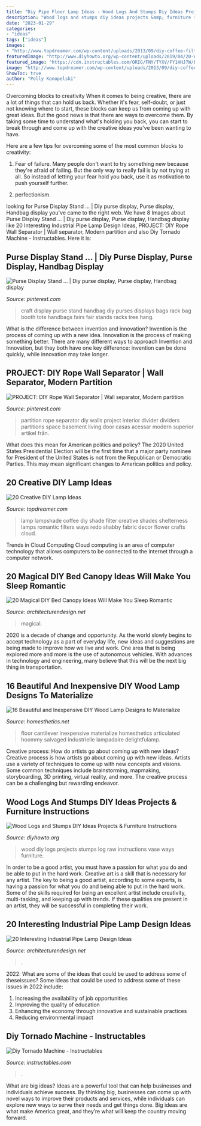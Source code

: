 ```yaml
---
title: "Diy Pipe Floor Lamp Ideas - Wood Logs And Stumps Diy Ideas Projects &amp; Furniture Instructions"
description: "Wood logs and stumps diy ideas projects &amp; furniture instructions"
date: "2023-01-29"
categories:
- "ideas"
tags: ["ideas"]
images:
- "http://www.topdreamer.com/wp-content/uploads/2013/09/diy-coffee-filter-lamp-shade-1-500x751.jpg"
featuredImage: "http://www.diyhowto.org/wp-content/uploads/2019/04/20-Ways-to-Use-Raw-Wood-Logs-and-Stumps-11.jpg"
featured_image: "https://cdn.instructables.com/ORIG/FNY/TYXV/FY1HHJ7W/FNYTYXVFY1HHJ7W.jpg"
image: "http://www.topdreamer.com/wp-content/uploads/2013/09/diy-coffee-filter-lamp-shade-1-500x751.jpg"
ShowToc: true
author: "Polly Konopelski"
---
```



Overcoming blocks to creativity
When it comes to being creative, there are a lot of things that can hold us back. Whether it's fear, self-doubt, or just not knowing where to start, these blocks can keep us from coming up with great ideas.
But the good news is that there are ways to overcome them. By taking some time to understand what's holding you back, you can start to break through and come up with the creative ideas you've been wanting to have.

Here are a few tips for overcoming some of the most common blocks to creativity:

1. Fear of failure. Many people don't want to try something new because they're afraid of failing. But the only way to really fail is by not trying at all. So instead of letting your fear hold you back, use it as motivation to push yourself further.

2. perfectionism.

	

		
looking for Purse Display Stand … | Diy purse display, Purse display, Handbag display you've came to the right web. We have 8 Images about Purse Display Stand … | Diy purse display, Purse display, Handbag display like 20 Interesting Industrial Pipe Lamp Design Ideas, PROJECT: DIY Rope Wall Separator | Wall separator, Modern partition and also Diy Tornado Machine - Instructables. Here it is:
		
    
## Purse Display Stand … | Diy Purse Display, Purse Display, Handbag Display

<img loading=lazy src="https://i.pinimg.com/736x/09/c9/f2/09c9f2e2b6fd3983b409c8cd7f112010.jpg" onerror="this.onerror=null;this.src='https://tse1.mm.bing.net/th?id=OIP.oieEXC9J-x7IwXurwQRiAQAAAA&amp;pid=15.1';" alt="Purse Display Stand … | Diy purse display, Purse display, Handbag display">

_Source: pinterest.com_

>craft display purse stand handbag diy purses displays bags rack bag booth tote handbags fairs fair stands racks tree hang. 

	

What is the difference between invention and innovation?
Invention is the process of coming up with a new idea. Innovation is the process of making something better. There are many different ways to approach Invention and Innovation, but they both have one key difference: invention can be done quickly, while innovation may take longer.

    
## PROJECT: DIY Rope Wall Separator | Wall Separator, Modern Partition

<img loading=lazy src="https://i.pinimg.com/736x/68/57/f6/6857f68271b0cc52ec2d35ef908b2657.jpg" onerror="this.onerror=null;this.src='https://tse2.mm.bing.net/th?id=OIP.nYH8l2FhAHIo2auTIR4Q8gHaJ3&amp;pid=15.1';" alt="PROJECT: DIY Rope Wall Separator | Wall separator, Modern partition">

_Source: pinterest.com_

>partition rope separator diy walls project interior divider dividers partitions space basement living door casas acessar modern superior artikel från. 

	

What does this mean for American politics and policy?
The 2020 United States Presidential Election will be the first time that a major party nominee for President of the United States is not from the Republican or Democratic Parties. This may mean significant changes to American politics and policy.

    
## 20 Creative DIY Lamp Ideas

<img loading=lazy src="http://www.topdreamer.com/wp-content/uploads/2013/09/diy-coffee-filter-lamp-shade-1-500x751.jpg" onerror="this.onerror=null;this.src='https://tse1.mm.bing.net/th?id=OIP.q24g64JS0M4UEHPi51z2pgHaLH&amp;pid=15.1';" alt="20 Creative DIY Lamp Ideas">

_Source: topdreamer.com_

>lamp lampshade coffee diy shade filter creative shades shelterness lamps romantic filters ways redo shabby fabric decor flower crafts cloud. 

	

Trends in Cloud Computing
Cloud computing is an area of computer technology that allows computers to be connected to the internet through a computer network.

    
## 20 Magical DIY Bed Canopy Ideas Will Make You Sleep Romantic

<img loading=lazy src="https://cdn.architecturendesign.net/wp-content/uploads/2015/07/AD-DIY-Bed-Canopy-9.jpg" onerror="this.onerror=null;this.src='https://tse2.mm.bing.net/th?id=OIP.qaDNABKdNSLqW7AB4wtNgQHaLK&amp;pid=15.1';" alt="20 Magical DIY Bed Canopy Ideas Will Make You Sleep Romantic">

_Source: architecturendesign.net_

>magical. 

	

2020 is a decade of change and opportunity. As the world slowly begins to accept technology as a part of everyday life, new ideas and suggestions are being made to improve how we live and work. One area that is being explored more and more is the use of autonomous vehicles. With advances in technology and engineering, many believe that this will be the next big thing in transportation.

    
## 16 Beautiful And Inexpensive DIY Wood Lamp Designs To Materialize

<img loading=lazy src="https://cdn.homesthetics.net/wp-content/uploads/2015/08/15-Beautiful-and-Inexpensive-DIY-Wood-Lamp-Designs-to-Materialize-homesthetics-decor-61.jpg" onerror="this.onerror=null;this.src='https://tse2.mm.bing.net/th?id=OIP.T1WHzN-cPbUjb7aYHNca3QHaJ4&amp;pid=15.1';" alt="16 Beautiful and Inexpensive DIY Wood Lamp Designs to Materialize">

_Source: homesthetics.net_

>floor cantilever inexpensive materialize homesthetics articulated hoommy salvaged industrielle lampadaire delightfulamp. 

	

Creative process: How do artists go about coming up with new ideas?
Creative process is how artists go about coming up with new ideas. Artists use a variety of techniques to come up with new concepts and visions. Some common techniques include brainstorming, mapmaking, storyboarding, 3D printing, virtual reality, and more. The creative process can be a challenging but rewarding endeavor.

    
## Wood Logs And Stumps DIY Ideas Projects &amp; Furniture Instructions

<img loading=lazy src="http://www.diyhowto.org/wp-content/uploads/2019/04/20-Ways-to-Use-Raw-Wood-Logs-and-Stumps-11.jpg" onerror="this.onerror=null;this.src='https://tse1.mm.bing.net/th?id=OIP.zAq6iVZTzV8XjAWt07_CfwHaPl&amp;pid=15.1';" alt="Wood Logs and Stumps DIY Ideas Projects &amp; Furniture Instructions">

_Source: diyhowto.org_

>wood diy logs projects stumps log raw instructions vase ways furniture. 

	

In order to be a good artist, you must have a passion for what you do and be able to put in the hard work.
Creative art is a skill that is necessary for any artist. The key to being a good artist, according to some experts, is having a passion for what you do and being able to put in the hard work. Some of the skills required for being an excellent artist include creativity, multi-tasking, and keeping up with trends. If these qualities are present in an artist, they will be successful in completing their work.

    
## 20 Interesting Industrial Pipe Lamp Design Ideas

<img loading=lazy src="https://cdn.architecturendesign.net/wp-content/uploads/2016/01/AD-Interesting-Industrial-Pipe-Lamp-Design-Ideas-05.jpg" onerror="this.onerror=null;this.src='https://tse4.mm.bing.net/th?id=OIP.zhytBsxR1FfGbVadkvWWHAHaLS&amp;pid=15.1';" alt="20 Interesting Industrial Pipe Lamp Design Ideas">

_Source: architecturendesign.net_

>. 

	

2022: What are some of the ideas that could be used to address some of theseissues?
Some ideas that could be used to address some of these issues in 2022 include: 
1. Increasing the availability of job opportunities 
2. Improving the quality of education 
3. Enhancing the economy through innovative and sustainable practices 
4. Reducing environmental impact 

    
## Diy Tornado Machine - Instructables

<img loading=lazy src="https://cdn.instructables.com/ORIG/FNY/TYXV/FY1HHJ7W/FNYTYXVFY1HHJ7W.jpg" onerror="this.onerror=null;this.src='https://tse1.mm.bing.net/th?id=OIP.thPYxYRR0gW27yKgUtYbTAHaJ4&amp;pid=15.1';" alt="Diy Tornado Machine - Instructables">

_Source: instructables.com_

>. 

	

What are big ideas?
Ideas are a powerful tool that can help businesses and individuals achieve success. By thinking big, businesses can come up with novel ways to improve their products and services, while individuals can explore new ways to serve their needs and get things done. Big ideas are what make America great, and they’re what will keep the country moving forward.


